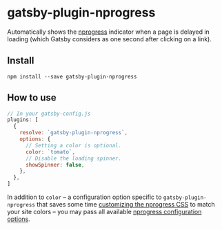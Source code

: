# gatsby-plugin-nprogress

Automatically shows the [nprogress](http://ricostacruz.com/nprogress) indicator
when a page is delayed in loading (which Gatsby considers as one second after
clicking on a link).

## Install

`npm install --save gatsby-plugin-nprogress`

## How to use

```javascript
// In your gatsby-config.js
plugins: [
  {
    resolve: `gatsby-plugin-nprogress`,
    options: {
      // Setting a color is optional.
      color: `tomato`,
      // Disable the loading spinner.
      showSpinner: false,
    },
  },
]
```

In addition to `color` – a configuration option specific to
`gatsby-plugin-nprogress` that saves some time
[customizing the nprogress CSS](https://github.com/rstacruz/nprogress#customization)
to match your site colors – you may pass all available
[nprogress configuration options](https://github.com/rstacruz/nprogress#configuration).
